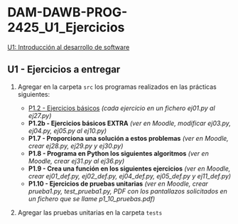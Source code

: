 # DAM-DAWB-PROG-2425_U1_Ejercicios

[U1: Introducción al desarrollo de software](https://revilofe.github.io/section1/u01/)

## U1 - Ejercicios a entregar

1. Agregar en la carpeta ```src``` los programas realizados en las prácticas siguientes:
    * [P1.2 - Ejercicios básicos](https://revilofe.github.io/section1/u01/practica/PROG-U1.-Practica002/) *(cada ejercicio en un fichero ej01.py al ej27.py)*
    * **P1.2b - Ejercicios básicos EXTRA** *(ver en Moodle, modificar ej03.py, ej04.py, ej05.py al ej10.py)*
    * **P1.7 - Proporciona una solución a estos problemas** *(ver en Moodle, crear ej28.py, ej29.py y ej30.py)*
    * **P1.8 - Programa en Python los siguientes algoritmos** *(ver en Moodle, crear ej31.py al ej36.py)*
    * **P1.9 - Crea una función en los siguientes ejercicios** *(ver en Moodle, crear ej01_def.py, ej02_def.py, ej04_def.py, ej05_def.py y ej11_def.py)*
    * **P1.10 - Ejercicios de pruebas unitarias** *(ver en Moodle, crear prueba1.py, test_prueba1.py, PDF con los pantallazos solicitados en un fichero que se llame p1_10_pruebas.pdf)*

2. Agregar las pruebas unitarias en la carpeta ```tests```
